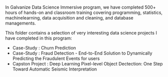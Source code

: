 In Galvanize Data Science Immersive program, we have completed 500+ hours of hands-on and classroom training covering programming, statistics, machinelearning, data acquisition and cleaning, and database managements. 


This folder contains a selection of very interesting data science projects I have completed in this program: 
+ Case-Study : Churn Prediction
+ Case-Study : Fraud Detection - End-to-End Solution to Dynamically Predicting the Fraudulent Events for users 
+ Capston Project : Deep Learning Pixel-level Object Dectection: One Step Toward Automatic Seismic Interpretation
